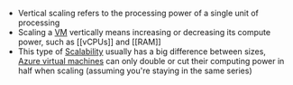 - Vertical scaling refers to the processing power of a single unit of processing
- Scaling a [VM](Virtual%20Machine.md) vertically means increasing or decreasing its compute power, such as [[vCPUs]] and [[RAM]]
- This type of [Scalability](Scalability.md) usually has a big difference between sizes, [Azure virtual machines](Azure%20virtual%20machines) can only double or cut their computing power in half when scaling (assuming you're staying in the same series)